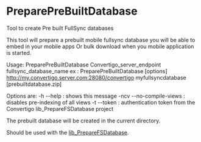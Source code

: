 # PreparePreBuiltDatabase
Tool to create Pre built FullSync databases

This tool will prepare a prebuilt mobile fullsync database you will be able to embed in your mobile apps 
Or bulk download when you mobile application is started.

Usage: PreparePreBuiltDatabase Convertigo_server_endpoint fullsync_database_name ex :
   PreparePreBuiltDatabase [options] http://my.convertigo.server.com:28080/convertigo  myfullsyncdatabase [prebuiltdatabase.zip]

Options are:
  -h   --help             : shows this message
  -ncv --no-compile-views : disables pre-indexing of all views
  -t   --token            : authentication token from the Convertigo lib_PrepareFSDatabase project

The prebuilt database will be created in the current directory.

Should be used with the [lib_PrepareFSDatabase](https://github.com/convertigo/c8oprj-lib-prepare-fs-database).